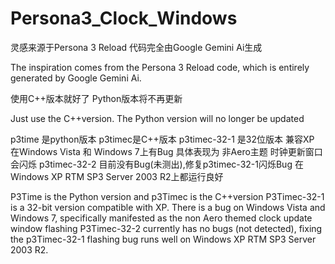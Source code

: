 # Persona3_Clock_Windows
灵感来源于Persona 3 Reload 代码完全由Google Gemini Ai生成

The inspiration comes from the Persona 3 Reload code, which is entirely generated by Google Gemini Ai.


使用C++版本就好了 Python版本将不再更新

Just use the C++version. The Python version will no longer be updated


p3time 是python版本 p3timec是C++版本 
p3timec-32-1 是32位版本 兼容XP 在Windows Vista 和 Windows 7上有Bug 具体表现为 非Aero主题 时钟更新窗口会闪烁
p3timec-32-2 目前没有Bug(未测出),修复p3timec-32-1闪烁Bug 在Windows XP RTM SP3 Server 2003 R2上都运行良好


P3Time is the Python version and p3Timec is the C++version
P3Timec-32-1 is a 32-bit version compatible with XP. There is a bug on Windows Vista and Windows 7, specifically manifested as the non Aero themed clock update window flashing
P3Timec-32-2 currently has no bugs (not detected), fixing the p3Timec-32-1 flashing bug runs well on Windows XP RTM SP3 Server 2003 R2.
